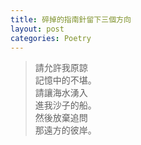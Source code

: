 ```yaml
---
title: 碎掉的指南針留下三個方向
layout: post
categories: Poetry
---
```

>請允許我原諒<br>記憶中的不堪。<br>請讓海水湧入<br>進我沙子的船。<br>然後放棄追問<br>那遠方的彼岸。